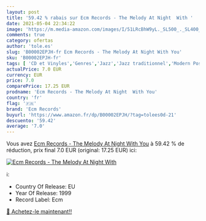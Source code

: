 ```yaml
---
layout: post
title: '59.42 % rabais sur Ecm Records - The Melody At Night  With '
date: 2021-05-04 22:34:22
image: 'https://m.media-amazon.com/images/I/51LRcBhW9yL._SL500_._SL400_.jpg'
comments: true
category: ofertas
author: 'tole.es'
slug: 'B00002EPJH-fr Ecm Records - The Melody At Night With You'
sku: 'B00002EPJH-fr'
tags: [ 'CD et Vinyles','Genres','Jazz','Jazz traditionnel','Modern Post-Bebop','Pop','ecm records', ]
actualPrice: 7.0 EUR
currency: EUR
price: 7.0
comparePrice: 17.25 EUR
prodname: 'Ecm Records - The Melody At Night  With You'
country: 'fr'
flag: '🇫🇷'
brand: 'Ecm Records'
buyurl: 'https://www.amazon.fr/dp/B00002EPJH/?tag=tolees0d-21'
descuento: '59.42'
average: '7.0'
---
```


Vous avez [Ecm Records - The Melody At Night  With You](https://www.amazon.fr/dp/B00002EPJH/?tag=tolees0d-21)  à  59.42 % de réduction, prix final  7.0 EUR (original: 17.25 EUR) ici:

[![Ecm Records - The Melody At Night  With ](https://m.media-amazon.com/images/I/51LRcBhW9yL._SL500_._SL400_.jpg)](https://www.amazon.fr/dp/B00002EPJH/?tag=tolees0d-21)

ℹ️:

- Country Of Release: EU
- Year Of Release: 1999
- Record Label: Ecm

[🛒 Achetez-le maintenant!!](https://www.amazon.fr/dp/B00002EPJH/?tag=tolees0d-21)
